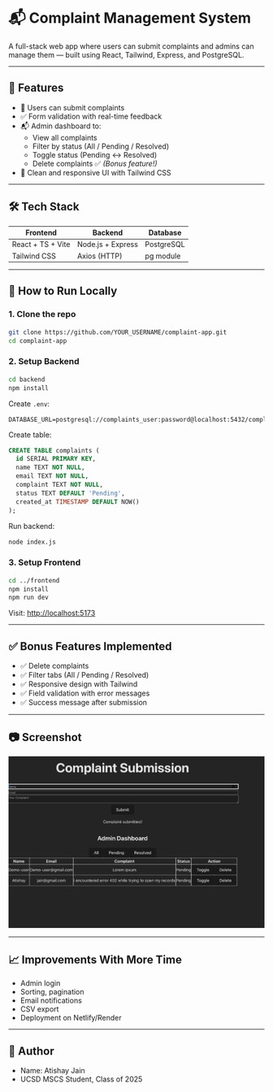 # 📬 Complaint Management System

A full-stack web app where users can submit complaints and admins can manage them — built using React, Tailwind, Express, and PostgreSQL.

---

## 🚀 Features

- 📝 Users can submit complaints
- ✅ Form validation with real-time feedback
- 📬 Admin dashboard to:
  - View all complaints
  - Filter by status (All / Pending / Resolved)
  - Toggle status (Pending ↔ Resolved)
  - Delete complaints ✅ *(Bonus feature!)*
- 🌈 Clean and responsive UI with Tailwind CSS

---

## 🛠 Tech Stack

| Frontend         | Backend         | Database    |
|------------------|------------------|-------------|
| React + TS + Vite| Node.js + Express| PostgreSQL  |
| Tailwind CSS     | Axios (HTTP)     | pg module   |

---

## 🧪 How to Run Locally

### 1. Clone the repo

```bash
git clone https://github.com/YOUR_USERNAME/complaint-app.git
cd complaint-app
```

### 2. Setup Backend

```bash
cd backend
npm install
```

Create `.env`:

```
DATABASE_URL=postgresql://complaints_user:password@localhost:5432/complaints_db
```

Create table:

```sql
CREATE TABLE complaints (
  id SERIAL PRIMARY KEY,
  name TEXT NOT NULL,
  email TEXT NOT NULL,
  complaint TEXT NOT NULL,
  status TEXT DEFAULT 'Pending',
  created_at TIMESTAMP DEFAULT NOW()
);
```

Run backend:

```bash
node index.js
```

### 3. Setup Frontend

```bash
cd ../frontend
npm install
npm run dev
```

Visit: [http://localhost:5173](http://localhost:5173)

---

## ✅ Bonus Features Implemented

- ✅  Delete complaints  
- ✅  Filter tabs (All / Pending / Resolved)  
- ✅  Responsive design with Tailwind  
- ✅  Field validation with error messages  
- ✅  Success message after submission

---

## 📷 Screenshot


![App Screenshot](./screenshots/complaint-ui.png)


---

## 📈 Improvements With More Time

- Admin login
- Sorting, pagination
- Email notifications
- CSV export
- Deployment on Netlify/Render

---

## 🤝 Author

- Name: Atishay Jain
- UCSD MSCS Student, Class of 2025